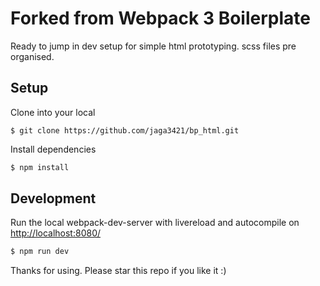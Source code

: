 Forked from Webpack 3 Boilerplate
===========

Ready to jump in dev setup for simple html prototyping.
scss files pre organised.

## Setup
Clone into your local 
```
$ git clone https://github.com/jaga3421/bp_html.git
```

Install dependencies
```sh
$ npm install
```

## Development
Run the local webpack-dev-server with livereload and autocompile on [http://localhost:8080/](http://localhost:8080/)
```sh
$ npm run dev
```


Thanks for using. Please star this repo if you like it :)
